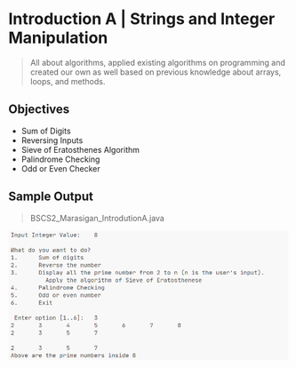 # Introduction A | Strings and Integer Manipulation

> All about algorithms, applied existing algorithms on programming and created our own as well based on previous knowledge about arrays, loops, and methods.

## Objectives

- Sum of Digits
- Reversing Inputs
- Sieve of Eratosthenes Algorithm
- Palindrome Checking
- Odd or Even Checker

## Sample Output

> BSCS2_Marasigan_IntrodutionA.java

![](image.png)

